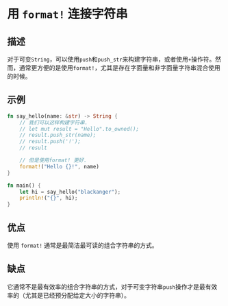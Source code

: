 # 用 `format!` 连接字符串

## 描述

对于可变`String`，可以使用`push`和`push_str`来构建字符串，或者使用`+`操作符。然而，通常更方便的是使用`format!`，尤其是存在字面量和非字面量字符串混合使用的时候。


## 示例

```rust
fn say_hello(name: &str) -> String {
    // 我们可以这样构建字符串.
    // let mut result = "Hello".to_owned();
    // result.push_str(name);
    // result.push('!');
    // result

    // 但是使用format! 更好.
    format!("Hello {}!", name)
}

fn main() {
    let hi = say_hello("blackanger");
    println!("{}", hi);
}
```


## 优点

使用 `format!` 通常是最简洁最可读的组合字符串的方式。

## 缺点

它通常不是最有效率的组合字符串的方式，对于可变字符串`push`操作才是最有效率的（尤其是已经预分配给定大小的字符串）。

